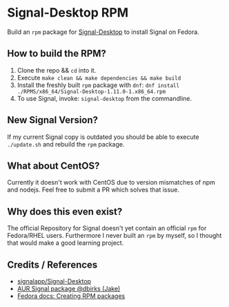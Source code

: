# Signal-Desktop RPM

Build an `rpm` package for [Signal-Desktop](https://github.com/signalapp/Signal-Desktop) to install Signal on Fedora.


## How to build the RPM?

1. Clone the repo && `cd` into it.
2. Execute `make clean && make dependencies && make build`
3. Install the freshly built `rpm` package with `dnf`: `dnf install ./RPMS/x86_64/Signal-Desktop-1.11.0-1.x86_64.rpm`
4. To use Signal, invoke: `signal-desktop` from the commandline.


## New Signal Version?

If my current Signal copy is outdated you should be able to execute
`./update.sh` and rebuild the `rpm` package.


## What about CentOS?

Currently it doesn't work with CentOS due to version mismatches of npm and nodejs.
Feel free to submit a PR which solves that issue.


## Why does this even exist?

The official Repository for Signal doesn't yet contain an official `rpm` for Fedora/RHEL users.
Furthermore I never built an `rpm` by myself, so I thought that would make a good learning project.


## Credits / References

+ [signalapp/Signal-Desktop](https://github.com/signalapp/Signal-Desktop)
+ [AUR Signal package @dbirks (Jake)](https://aur.archlinux.org/packages/signal/)
+ [Fedora docs: Creating RPM packages](https://docs.fedoraproject.org/quick-docs/en-US/creating-rpm-packages.html)
